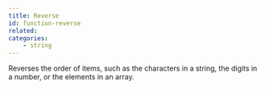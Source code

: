 ```yaml
---
title: Reverse
id: function-reverse
related:
categories:
    - string
---
```


Reverses the order of items, such as the characters in a
string, the digits in a number, or the elements in an array.